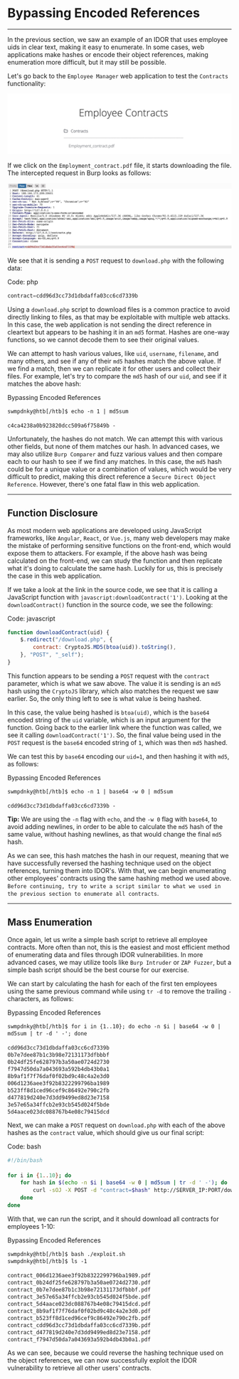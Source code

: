 # Bypassing Encoded References

---

In the previous section, we saw an example of an IDOR that uses employee uids in clear text, making it easy to enumerate. In some cases, web applications make hashes or encode their object references, making enumeration more difficult, but it may still be possible.

Let's go back to the `Employee Manager` web application to test the `Contracts` functionality:

![](imgs/web_attacks_idor_contracts.jpg)

If we click on the `Employment_contract.pdf` file, it starts downloading the file. The intercepted request in Burp looks as follows:

![download_contract](imgs/web_attacks_idor_download_contract.jpg)

We see that it is sending a `POST` request to `download.php` with the following data:

Code: php

```php
contract=cdd96d3cc73d1dbdaffa03cc6cd7339b
```

Using a `download.php` script to download files is a common practice to avoid directly linking to files, as that may be exploitable with multiple web attacks. In this case, the web application is not sending the direct reference in cleartext but appears to be hashing it in an `md5` format. Hashes are one-way functions, so we cannot decode them to see their original values.

We can attempt to hash various values, like `uid`, `username`, `filename`, and many others, and see if any of their `md5` hashes match the above value. If we find a match, then we can replicate it for other users and collect their files. For example, let's try to compare the `md5` hash of our `uid`, and see if it matches the above hash:

Bypassing Encoded References

```shell-session
swmpdnky@htb[/htb]$ echo -n 1 | md5sum

c4ca4238a0b923820dcc509a6f75849b -
```

Unfortunately, the hashes do not match. We can attempt this with various other fields, but none of them matches our hash. In advanced cases, we may also utilize `Burp Comparer` and fuzz various values and then compare each to our hash to see if we find any matches. In this case, the `md5` hash could be for a unique value or a combination of values, which would be very difficult to predict, making this direct reference a `Secure Direct Object Reference`. However, there's one fatal flaw in this web application.

---

## Function Disclosure

As most modern web applications are developed using JavaScript frameworks, like `Angular`, `React`, or `Vue.js`, many web developers may make the mistake of performing sensitive functions on the front-end, which would expose them to attackers. For example, if the above hash was being calculated on the front-end, we can study the function and then replicate what it's doing to calculate the same hash. Luckily for us, this is precisely the case in this web application.

If we take a look at the link in the source code, we see that it is calling a JavaScript function with `javascript:downloadContract('1')`. Looking at the `downloadContract()` function in the source code, we see the following:

Code: javascript

```javascript
function downloadContract(uid) {
    $.redirect("/download.php", {
        contract: CryptoJS.MD5(btoa(uid)).toString(),
    }, "POST", "_self");
}
```

This function appears to be sending a `POST` request with the `contract` parameter, which is what we saw above. The value it is sending is an `md5` hash using the `CryptoJS` library, which also matches the request we saw earlier. So, the only thing left to see is what value is being hashed.

In this case, the value being hashed is `btoa(uid)`, which is the `base64` encoded string of the `uid` variable, which is an input argument for the function. Going back to the earlier link where the function was called, we see it calling `downloadContract('1')`. So, the final value being used in the `POST` request is the `base64` encoded string of `1`, which was then `md5` hashed.

We can test this by `base64` encoding our `uid=1`, and then hashing it with `md5`, as follows:

Bypassing Encoded References

```shell-session
swmpdnky@htb[/htb]$ echo -n 1 | base64 -w 0 | md5sum

cdd96d3cc73d1dbdaffa03cc6cd7339b -
```

**Tip:** We are using the `-n` flag with `echo`, and the `-w 0` flag with `base64`, to avoid adding newlines, in order to be able to calculate the `md5` hash of the same value, without hashing newlines, as that would change the final `md5` hash.

As we can see, this hash matches the hash in our request, meaning that we have successfully reversed the hashing technique used on the object references, turning them into IDOR's. With that, we can begin enumerating other employees' contracts using the same hashing method we used above. `Before continuing, try to write a script similar to what we used in the previous section to enumerate all contracts`.

---

## Mass Enumeration

Once again, let us write a simple bash script to retrieve all employee contracts. More often than not, this is the easiest and most efficient method of enumerating data and files through IDOR vulnerabilities. In more advanced cases, we may utilize tools like `Burp Intruder` or `ZAP Fuzzer`, but a simple bash script should be the best course for our exercise.

We can start by calculating the hash for each of the first ten employees using the same previous command while using `tr -d` to remove the trailing `-` characters, as follows:

Bypassing Encoded References

```shell-session
swmpdnky@htb[/htb]$ for i in {1..10}; do echo -n $i | base64 -w 0 | md5sum | tr -d ' -'; done

cdd96d3cc73d1dbdaffa03cc6cd7339b
0b7e7dee87b1c3b98e72131173dfbbbf
0b24df25fe628797b3a50ae0724d2730
f7947d50da7a043693a592b4db43b0a1
8b9af1f7f76daf0f02bd9c48c4a2e3d0
006d1236aee3f92b8322299796ba1989
b523ff8d1ced96cef9c86492e790c2fb
d477819d240e7d3dd9499ed8d23e7158
3e57e65a34ffcb2e93cb545d024f5bde
5d4aace023dc088767b4e08c79415dcd
```

Next, we can make a `POST` request on `download.php` with each of the above hashes as the `contract` value, which should give us our final script:

Code: bash

```bash
#!/bin/bash

for i in {1..10}; do
    for hash in $(echo -n $i | base64 -w 0 | md5sum | tr -d ' -'); do
        curl -sOJ -X POST -d "contract=$hash" http://SERVER_IP:PORT/download.php
    done
done
```

With that, we can run the script, and it should download all contracts for employees 1-10:

Bypassing Encoded References

```shell-session
swmpdnky@htb[/htb]$ bash ./exploit.sh
swmpdnky@htb[/htb]$ ls -1

contract_006d1236aee3f92b8322299796ba1989.pdf
contract_0b24df25fe628797b3a50ae0724d2730.pdf
contract_0b7e7dee87b1c3b98e72131173dfbbbf.pdf
contract_3e57e65a34ffcb2e93cb545d024f5bde.pdf
contract_5d4aace023dc088767b4e08c79415dcd.pdf
contract_8b9af1f7f76daf0f02bd9c48c4a2e3d0.pdf
contract_b523ff8d1ced96cef9c86492e790c2fb.pdf
contract_cdd96d3cc73d1dbdaffa03cc6cd7339b.pdf
contract_d477819d240e7d3dd9499ed8d23e7158.pdf
contract_f7947d50da7a043693a592b4db43b0a1.pdf
```

As we can see, because we could reverse the hashing technique used on the object references, we can now successfully exploit the IDOR vulnerability to retrieve all other users' contracts.
